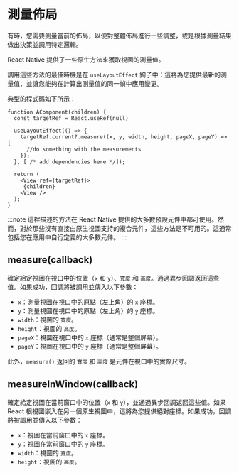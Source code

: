 # 測量佈局

有時，您需要測量當前的佈局，以便對整體佈局進行一些調整，或是根據測量結果做出決策並調用特定邏輯。

React Native 提供了一些原生方法來獲取視圖的測量值。

調用這些方法的最佳時機是在 `useLayoutEffect` 鉤子中：這將為您提供最新的測量值，並讓您能夠在計算出測量值的同一幀中應用變更。

典型的程式碼如下所示：

```tsx
function AComponent(children) {
  const targetRef = React.useRef(null)

  useLayoutEffect(() => {
    targetRef.current?.measure((x, y, width, height, pageX, pageY) => {
      //do something with the measurements
    });
  }, [ /* add dependencies here */]);

  return (
    <View ref={targetRef}>
     {children}
    <View />
  );
}
```

:::note
這裡描述的方法在 React Native 提供的大多數預設元件中都可使用。然而，對於那些沒有直接由原生視圖支持的複合元件，這些方法是不可用的。這通常包括您在應用中自行定義的大多數元件。
:::

## measure(callback)

確定給定視圖在視口中的位置（`x` 和 `y`）、`寬度` 和 `高度`。通過異步回調返回這些值。如果成功，回調將被調用並傳入以下參數：

- `x`：測量視圖在視口中的原點（左上角）的 `x` 座標。
- `y`：測量視圖在視口中的原點（左上角）的 `y` 座標。
- `width`：視圖的 `寬度`。
- `height`：視圖的 `高度`。
- `pageX`：視圖在視口中的 `x` 座標（通常是整個屏幕）。
- `pageY`：視圖在視口中的 `y` 座標（通常是整個屏幕）。

此外，`measure()` 返回的 `寬度` 和 `高度` 是元件在視口中的實際尺寸。

## measureInWindow(callback)

確定給定視圖在當前窗口中的位置（`x` 和 `y`），並通過異步回調返回這些值。如果 React 根視圖嵌入在另一個原生視圖中，這將為您提供絕對座標。如果成功，回調將被調用並傳入以下參數：

- `x`：視圖在當前窗口中的 `x` 座標。
- `y`：視圖在當前窗口中的 `y` 座標。
- `width`：視圖的 `寬度`。
- `height`：視圖的 `高度`。